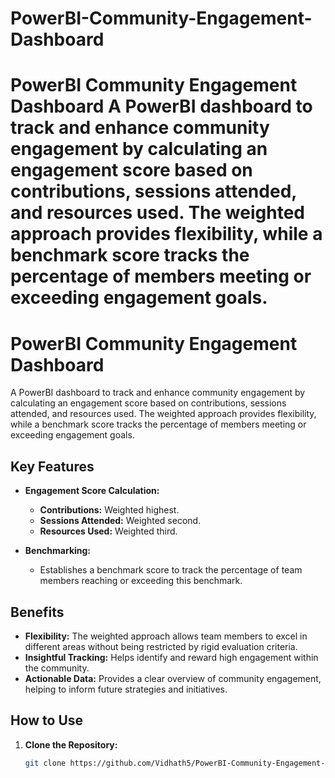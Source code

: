 # PowerBI-Community-Engagement-Dashboard
# PowerBI Community Engagement Dashboard  A PowerBI dashboard to track and enhance community engagement by calculating an engagement score based on contributions, sessions attended, and resources used. The weighted approach provides flexibility, while a benchmark score tracks the percentage of members meeting or exceeding engagement goals.


# PowerBI Community Engagement Dashboard

A PowerBI dashboard to track and enhance community engagement by calculating an engagement score based on contributions, sessions attended, and resources used. The weighted approach provides flexibility, while a benchmark score tracks the percentage of members meeting or exceeding engagement goals.

## Key Features

- **Engagement Score Calculation:**
  - **Contributions:** Weighted highest.
  - **Sessions Attended:** Weighted second.
  - **Resources Used:** Weighted third.

- **Benchmarking:**
  - Establishes a benchmark score to track the percentage of team members reaching or exceeding this benchmark.

## Benefits

- **Flexibility:** The weighted approach allows team members to excel in different areas without being restricted by rigid evaluation criteria.
- **Insightful Tracking:** Helps identify and reward high engagement within the community.
- **Actionable Data:** Provides a clear overview of community engagement, helping to inform future strategies and initiatives.

## How to Use

1. **Clone the Repository:**
   ```sh
   git clone https://github.com/Vidhath5/PowerBI-Community-Engagement-Dashboard.git
